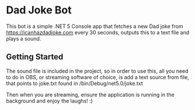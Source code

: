 # Dad Joke Bot

This bot is a simple .NET 5 Console app that fetches a new Dad joke from https://icanhazdadjoke.com every 30 seconds, outputs this to a text file and plays a sound.

## Getting Started

The sound file is included in the project, so in order to use this, all you need to do in OBS, or streaming software of choice, is add a text source from file, that points to joke.txt found in <projectpath>/bin/Debug/net5.0/joke.txt

Then when you are streaming, ensure the application is running in the background and enjoy the laughs! :)